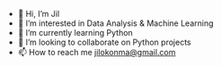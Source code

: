 - 👋 Hi, I’m Jil
- 👀 I’m interested in Data Analysis & Machine Learning
- 🌱 I’m currently learning Python
- 💞️ I’m looking to collaborate on Python projects
- 📫 How to reach me jilokonma@gmail.com

<!---
CtrlJil/CtrlJil is a ✨ special ✨ repository because its `README.md` (this file) appears on your GitHub profile.
You can click the Preview link to take a look at your changes.
--->
